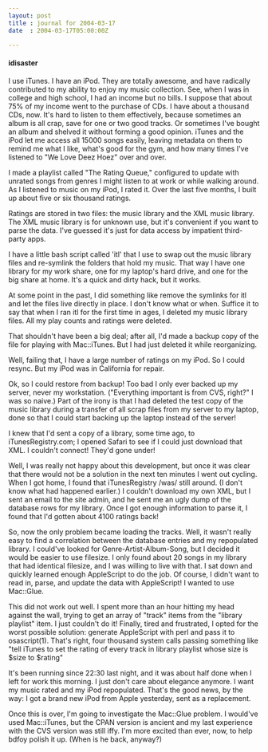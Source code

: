 ```yaml
---
layout: post
title : journal for 2004-03-17
date  : 2004-03-17T05:00:00Z

---
```

<h4>idisaster</h4>I use iTunes.  I have an iPod.  They are totally awesome, and have radically contributed to my ability to enjoy my music collection.  See, when I was in college and high school, I had an income but no bills.  I suppose that about 75% of my income went to the purchase of CDs.  I have about a thousand CDs, now.  It's hard to listen to them effectively, because sometimes an album is all crap, save for one or two good tracks.  Or sometimes I've bought an album and shelved it without forming a good opinion.  iTunes and the iPod let me access all 15000 songs easily, leaving metadata on them to remind me what I like, what's good for the gym, and how many times I've listened to "We Love Deez Hoez" over and over.

I made a playlist called "The Rating Queue," configured to update with unrated songs from genres I might listen to at work or while walking around.  As I listened to music on my iPod, I rated it.  Over the last five months, I built up about five or six thousand ratings.

Ratings are stored in two files: the music library and the XML music library. The XML music library is for unknown use, but it's convenient if you want to parse the data.  I've guessed it's just for data access by impatient third-party apps.

I have a little bash script called 'itl' that I use to swap out the music library files and re-symlink the folders that hold my music.  That way I have one library for my work share, one for my laptop's hard drive, and one for the big share at home.  It's a quick and dirty hack, but it works.

At some point in the past, I did something like remove the symlinks for itl and let the files live directly in place.  I don't know what or when.  Suffice it to say that when I ran itl for the first time in ages, I deleted my music library files.  All my play counts and ratings were deleted.

That shouldn't have been a big deal; after all, I'd made a backup copy of the file for playing with Mac::iTunes.  But I had just deleted it while reorganizing.

Well, failing that, I have a large number of ratings on my iPod.  So I could resync.  But my iPod was in California for repair.

Ok, so I could restore from backup!  Too bad I only ever backed up my server, never my workstation.  ("Everything important is from CVS, right?"  I was so naive.) Part of the irony is that I had deleted the test copy of the music library during a transfer of all scrap files from my server to my laptop, done so that I could start backing up the laptop instead of the server!

I knew that I'd sent a copy of a library, some time ago, to iTunesRegistry.com; I opened Safari to see if I could just download that XML.  I couldn't connect! They'd gone under!

Well, I was really not happy about this development, but once it was clear that there would not be a solution in the next ten minutes I went out cycling.  When I got home, I found that iTunesRegistry /was/ still around.  (I don't know what had happened earlier.)  I couldn't download my own XML, but I sent an email to the site admin, and he sent me an ugly dump of the database rows for my library.  Once I got enough information to parse it, I found that I'd gotten about 4100 ratings back!

So, now the only problem became loading the tracks.  Well, it wasn't really easy to find a correlation between the database entries and my repopulated library.  I could've looked for Genre-Artist-Album-Song, but I decided it would be easier to use filesize.  I only found about 20 songs in my library that had identical filesize, and I was willing to live with that.  I sat down and quickly learned enough AppleScript to do the job.  Of course, I didn't want to read in, parse, and update the data with AppleScript!  I wanted to use Mac::Glue.

This did not work out well.  I spent more than an hour hitting my head against the wall, trying to get an array of "track" items from the "library playlist" item.  I just couldn't do it!  Finally, tired and frustrated, I opted for the worst possible solution: generate AppleScript with perl and pass it to osascript(1).  That's right, four thousand system calls passing something like "tell iTunes to set the rating of every track in library playlist whose size is $size to $rating"

It's been running since 22:30 last night, and it was about half done when I left for work this morning.  I just don't care about elegance anymore.  I want my music rated and my iPod repopulated.  That's the good news, by the way:  I got a brand new iPod from Apple yesterday, sent as a replacement.

Once this is over, I'm going to investigate the Mac::Glue problem.  I would've used Mac::iTunes, but the CPAN version is ancient and my last experience with the CVS version was still iffy.  I'm more excited than ever, now, to help bdfoy polish it up.  (When is he back, anyway?)

